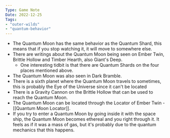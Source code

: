 ```yaml
---
Type: Game Note
Date: 2022-12-25
Tags:
- "outer-wilds"
- "quantum-behavior"
---
```

- The Quantum Moon has the same behavior as the Quantum Shard, this means that if you stop watching it, it will move to somewhere else.
- There are writings about the Quantum Moon being seen on Ember Twin, Brittle Hollow and Timber Hearth, also Giant's Deep.
	- One interesting tidbit is that there are Quantum Shards on the four places mentioned above.
- The Quantum Moon was also seen in Dark Bramble.
- There is a sixth planet where the Quantum Moon travels to sometimes, this is probably the Eye of the Universe since it can't be located
- There is a Gravity Cannon on the Brittle Hollow that can be used to reach the Quantum Moon.
- The Quantum Moon can be located through the Locator of Ember Twin - [[Quantum Moon Locator]].
- If you try to enter a Quantum Moon by going inside it with the space ship, the Quantum Moon becomes ethereal and you right through it.  It feels as if it was a mass of gas, but it's probably due to the quantum mechanics that this happens.
